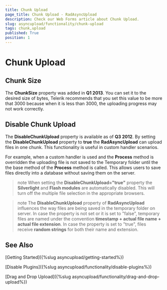 ```yaml
---
title: Chunk Upload
page_title: Chunk Upload - RadAsyncUpload
description: Check our Web Forms article about Chunk Upload.
slug: asyncupload/functionality/chunk-upload
tags: chunk,upload
published: True
position: 1
---
```


# Chunk Upload



## Chunk Size

The **ChunkSize** property was added in **Q1 2013**. You can set it to the desired size of bytes, Telerik recommends that you set this value to be more that 3000 because when it is less than 3000, the uploading progress may not work correctly.

## Disable Chunk Upload

The **DisableChunkUpload** property is available as of **Q3 2012**. By setting the **DisableChunkUpload** property to **true** the **RadAsyncUpload** can upload files in one chunk. This functionality is useful in custom handler scenarios.

For example, when a custom handler is used and the **Process** method is overridden the uploading file is not saved to the Temporary folder until the the base method of the **Process** method is called. This allows users to save files directly into a database without saving them on the server.

>note When setting the **DisableChunkUpload="true"** property the **Silverlight** and **Flash modules** are automatically disabled. This will turn off the multiple file selection in the appropriate browsers.
>

>note The **DisableChunkUpload** property of **RadAsyncUpload** influences the way files are being saved in the temporary folder on server. In case the property is not set or it is set to "false", temporary files are named under the convention **timestamp + actual file name + actual file extension**. In case the property is set to "true", files receive **random strings** for both their name and extension.
>


## See Also

[Getting Started]({%slug asyncupload/getting-started%})

[Disable Plugins]({%slug asyncupload/functionality/disable-plugins%})

[Drag and Drop Upload]({%slug asyncupload/functionality/drag-and-drop-upload%})
